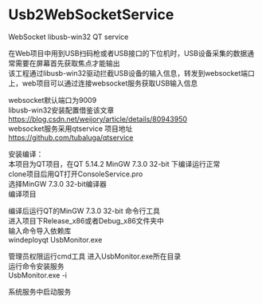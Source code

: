 # Usb2WebSocketService
WebSocket libusb-win32 QT service
  
在Web项目中用到USB扫码枪或者USB接口的下位机时，USB设备采集的数据通常需要在屏幕首先获取焦点才能输出  
该工程通过libusb-win32驱动拦截USB设备的输入信息，转发到websocket端口上，web项目可以通过连接websocket服务获取USB输入信息  
  
websocket默认端口为9009  
libusb-win32安装配置借鉴该文章  
https://blog.csdn.net/weijory/article/details/80943950  
websocket服务采用qtservice 项目地址  
https://github.com/tubaluga/qtservice  
  
安装编译：  
本项目为QT项目，在QT 5.14.2  MinGW 7.3.0 32-bit 下编译运行正常  
clone项目后用QT打开ConsoleService.pro  
选择MinGW 7.3.0 32-bit编译器  
编译项目  
  
编译后运行QT的MinGW 7.3.0 32-bit 命令行工具  
进入项目下Release_x86或者Debug_x86文件夹中  
输入命令导入依赖库  
windeployqt UsbMonitor.exe  
  
管理员权限运行cmd工具 进入UsbMonitor.exe所在目录  
运行命令安装服务  
UsbMonitor.exe -i  
  
系统服务中启动服务  


